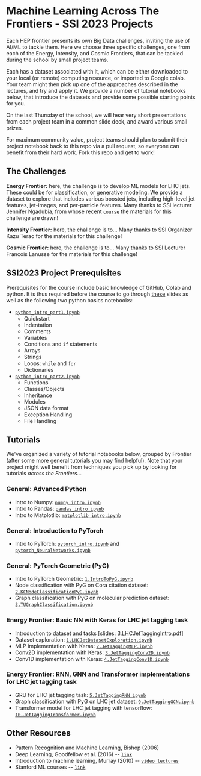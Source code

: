 # Machine Learning Across The Frontiers - SSI 2023 Projects

Each HEP frontier presents its own Big Data challenges, inviting the use of AI/ML to tackle them. 
Here we choose three specific challenges, one from each of the Energy, Intensity, and Cosmic Frontiers, that can be tackled during the school by small project teams.

Each has a dataset associated with it, which can be either downloaded to your local (or remote) computing resource, or imported to Google colab.
Your team might then pick up one of the approaches described in the lectures, and try and apply it. 
We provide a number of tutorial notebooks below, that introduce the datasets and provide some possible starting points for you.

On the last Thursday of the school, we will hear very short presentations from each project team in a common slide deck, and award various small prizes.

For maximum community value, project teams should plan to submit their project notebook back to this repo via a pull request, so everyone can benefit from their hard work. Fork this repo and get to work!

## The Challenges

**Energy Frontier:** here, the challenge is to develop ML models for LHC jets.
These could be for classification, or generative modeling. 
We provide a dataset to explore that includes various boosted jets, including high-level jet features, jet-images, and per-particle features. 
Many thanks to SSI lecturer Jennifer Ngadubia, from whose recent [`course`](https://github.com/jngadiub/ML_course_Pavia_23/blob/main/) the materials for this challenge are drawn!

**Intensity Frontier:** here, the challenge is to...
Many thanks to SSI Organizer Kazu Terao for the materials for this challenge!

**Cosmic Frontier:** here, the challenge is to...
Many thanks to SSI Lecturer François Lanusse for the materials for this challenge!


## SSI2023 Project Prerequisites

Prerequisites for the course include basic knowledge of GitHub, Colab and python. It is thus required before the course to go through [these](https://github.com/makagan/SSI_Projects/blob/main/slides/GettingStarted.pdf) slides as well as the following two python basics notebooks: 

* [`python_intro_part1.ipynb`](https://github.com/makagan/SSI_Projects/blob/main/python_basics/python_intro_part1.ipynb)
    * Quickstart
    * Indentation
    * Comments
    * Variables
    * Conditions and `if` statements
    * Arrays
    * Strings
    * Loops: `while` and `for`
    * Dictionaries
* [`python_intro_part2.ipynb`](https://github.com/makagan/SSI_Projects/blob/main/python_basics/python_intro_part2.ipynb)
    * Functions
    * Classes/Objects
    * Inheritance
    * Modules
    * JSON data format
    * Exception Handling
    * File Handling
 
## Tutorials

We've organized a variety of tutorial notebooks below, grouped by Frontier (after some more general tutorials you may find helpful). 
Note that your project might well benefit from techniques you pick up by looking for tutorials _across the Frontiers..._

### General: Advanced Python

* Intro to Numpy: [`numpy_intro.ipynb`](https://github.com/makagan/SSI_Projects/blob/main/python_advanced/numpy_intro.ipynb)
* Intro to Pandas: [`pandas_intro.ipynb`](https://github.com/makagan/SSI_Projects/blob/main/python_advanced/pandas_intro.ipynb)
* Intro to Matplotlib: [`matplotlib_intro.ipynb`](https://github.com/makagan/SSI_Projects/blob/main/python_advanced/matplotlib_intro.ipynb)

### General: Introduction to PyTorch

* Intro to PyTorch: [`pytorch_intro.ipynb`](https://github.com/makagan/SSI_Projects/blob/main/pytorch_basics/pytorch_intro.ipynb) and [`pytorch_NeuralNetworks.ipynb`](https://github.com/makagan/SSI_Projects/blob/main/pytorch_basics/pytorch_NeuralNetworks.ipynb)


### General: PyTorch Geometric (PyG)
* Intro to PyTorch Geometric: [`1.IntroToPyG.ipynb`](https://github.com/makagan/SSI_Projects/blob/main/pytorch_geometric_intro/1.IntroToPyG.ipynb)
* Node classification with PyG on Cora citation dataset: [`2.KCNodeClassificationPyG.ipynb`](https://github.com/makagan/SSI_Projects/blob/main/pytorch_geometric_intro/3.KCNodeClassificationPyG.ipynb)
* Graph classification with PyG on molecular prediction dataset: [`3.TUGraphClassification.ipynb`](https://github.com/makagan/SSI_Projects/blob/main/pytorch_geometric_intro/3.TUGraphClassification.ipynb)
  
### Energy Frontier: Basic NN with Keras for LHC jet tagging task

* Introduction to dataset and tasks [slides: [3.LHCJetTaggingIntro.pdf](https://github.com/jngadiub/ML_course_Pavia_23/blob/main/slides/3.LHCJetTaggingIntro.pdf)]
* Dataset exploration: [`1.LHCJetDatasetExploration.ipynb`](https://github.com/makagan/SSI_Projects/blob/main/jet_notebooks/1.LHCJetDatasetExploration.ipynb)
* MLP implementation with Keras: [`2.JetTaggingMLP.ipynb`](https://github.com/jngadiub/ML_course_Pavia_23/blob/main/neural-networks/2.JetTaggingMLP.ipynb)
* Conv2D implementation with Keras: [`3.JetTaggingConv2D.ipynb`](https://github.com/jngadiub/ML_course_Pavia_23/blob/main/neural-networks/3.JetTaggingConv2D.ipynb)
* Conv1D implementation with Keras: [`4.JetTaggingConv1D.ipynb`](https://github.com/jngadiub/ML_course_Pavia_23/blob/main/neural-networks/4.JetTaggingConv1D.ipynb)


### Energy Frontier: RNN, GNN and Transformer implementations for  LHC jet tagging task

* GRU for LHC jet tagging task: [`5.JetTaggingRNN.ipynb`](https://github.com/makagan/SSI_Projects/blob/main/neural-networks/5.JetTaggingRNN.ipynb)
* Graph classification with PyG on LHC jet dataset: [`9.JetTaggingGCN.ipynb`](https://github.com/makagan/SSI_Projects/blob/main/jet_notebooks/9.JetTaggingGCN.ipynb)
* Transformer model for LHC jet tagging with tensorflow: [`10.JetTaggingTransformer.ipynb`](https://github.com/makagan/SSI_Projects/blob/main/jet_notebooks/10.JetTaggingTransformer.ipynb)



## Other Resources

* Pattern Recognition and Machine Learning, Bishop (2006)
* Deep Learning, Goodfellow et al. (2016) -- [`link`](https://www.deeplearningbook.org/)
* Introduction to machine learning, Murray (2010) -- [`video lectures`](http://videolectures.net/bootcamp2010_murray_iml/)
* Stanford ML courses -- [`link`](https://ai.stanford.edu/stanford-ai-courses/)
